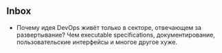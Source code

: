 ## Inbox
* Почему идея DevOps живёт только в секторе, отвечающем за развертывание? Чем
  executable specifications, документирование, пользовательские интерфейсы и
  многое другое хуже.
